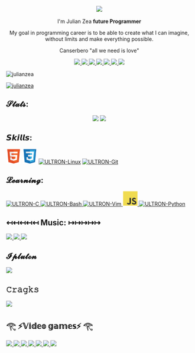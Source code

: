 <p align="center">
  <a href="https://github.com/JulianZea" target="_blank">
  <img src="https://www.muyseguridad.net/wp-content/uploads/2022/04/anonymous.jpg" with="300" height="300" padding="auto" border="radius">
  </a>
  <p align="center">I'm Julian Zea <strong> future Programmer</strong>

<p align="center">My goal in programming career is to be able to create what I can imagine, without limits and make everything possible.</p>
<p align="center">Canserbero "all we need is love"</p>


<div align="center">
  <a href="https://twitter.com/Scanzer11" target="_blank">
    <img height="32" src="http://assets.stickpng.com/images/580b57fcd9996e24bc43c53e.png">
  </a>
  <a href="https://www.instagram.com/cesarjulianzea/" target="_blank">
    <img height="32" src="https://raw.githubusercontent.com/rahuldkjain/github-profile-readme-generator/master/src/images/icons/Social/instagram.svg" target="_blank">
  </a>
  <a href="https://www.linkedin.com/feed/update/urn:li:activity:6946127934281666561/" target="_blank">
    <img height="32" src="https://www.marcoszuniga.com/wp-content/uploads/2020/05/Linkedin-Logo.png" target="_blank">
  </a>
  <a href="https://medium.com/@cesarjulianzeabravo/static-libraries-in-c-f540c96f2dcb" target="_blank">
    <img height="32" src="https://img.shields.io/badge/Medium-12100E?style=for-the-badge&logo=medium&logoColor=white" target="_blank">
  </a>
  <a href="https://www.youtube.com/channel/UCPuCeKKZq2ornYAziTYkvdA" target="_blank">
    <img height="32" src="http://assets.stickpng.com/thumbs/580b57fcd9996e24bc43c545.png" target="_blank">
  </a>
  <a href="https://www.twitch.tv/scanzer11" target="_blank">
    <img height="32" src="https://www.freeiconspng.com/thumbs/logo-twitch/twitch-fortnite-logo-icon-transparent-8.png">
  </a>
  <a href="https://discord.com/invite/QHTZBY2d" target="_blank">
    <img height="32" src="https://img.icons8.com/nolan/512/discord-new-logo.png">
  </a>
</div>

<p align="left"> <img src="https://komarev.com/ghpvc/?username=julianzea&label=Profile%20views&color=0e75b6&style=flat" alt="julianzea" /> </p>

<p align="left"> <a href="https://github.com/ryo-ma/github-profile-trophy"><img src="https://github-profile-trophy.vercel.app/?username=julianzea" alt="julianzea" /></a> </p>

<h2>𝓢𝓽𝓪𝓽𝓼:</h2>
<div align="center">
  <img height="180em" src="https://github-readme-stats.vercel.app/api?username=JulianZea&show_icons=true&theme=react&">
  <img height="180em" src="https://github-readme-stats.vercel.app/api/top-langs/?username=JulianZea&layout=compact&langs_count=6&theme=react">
</div>

<h2>𝙎𝙠𝙞𝙡𝙡𝙨:</h2>
<div>
  <a href="https://www.youtube.com/watch?v=MJkdaVFHrto&t=4539s" target="_blank">
  <img alt="ULTRON-HTML" height="40" src="https://raw.githubusercontent.com/devicons/devicon/master/icons/html5/html5-original.svg"></a>
  
  <a href="https://www.youtube.com/watch?v=wZniZEbPAzk" target="_blank">
  <img alt="ULTRON-CSS" height="40" src="https://raw.githubusercontent.com/devicons/devicon/master/icons/css3/css3-original.svg"></a>
  
  <a href="https://www.youtube.com/watch?v=knrc4q1S_q0&t=1608s" target="_blank">
  <img alt="ULTRON-Linux" height="40" src="https://cdn.jsdelivr.net/gh/devicons/devicon/icons/linux/linux-original.svg"></a>
  
  <a href="https://www.youtube.com/watch?v=VdGzPZ31ts8" target="_blank">
  <img alt="ULTRON-Git" height="40" src="https://cdn.jsdelivr.net/gh/devicons/devicon/icons/git/git-original.svg"></a>
</div>

<h2>𝓛𝓮𝓪𝓻𝓷𝓲𝓷𝓰:</h2>
<div>
  <a href="https://www.youtube.com/watch?v=rEsSxd0L4GI&list=PLpOqH6AE0tNgqknxjMAJ8bX_L1a7lnBaH" target="_blank">
  <img alt="ULTRON-C" height="40" src="https://cdn.jsdelivr.net/gh/devicons/devicon/icons/c/c-original.svg">
  </a>
  <a href="https://www.youtube.com/watch?v=4_ub6614dwY" target="_blank">
  <img alt="ULTRON-Bash" height="40" src="https://upload.wikimedia.org/wikipedia/commons/4/4b/Bash_Logo_Colored.svg">
  </a>
  <a href="https://www.youtube.com/watch?v=TmNa4y-K5Z8" target="_blank">
  <img alt="ULTRON-Vim" height="40" src="https://www.iconattitude.com/icons/open_icon_library/apps/png/256/vim-4.png">
  </a>
  <a href="https://www.youtube.com/watch?v=S9ojNaeC1RI&t=3617s" target="_blank">
  <img alt"ULTRON-JavaScript" height="40" src="https://raw.githubusercontent.com/devicons/devicon/master/icons/javascript/javascript-original.svg">
  </a>
  <a href="https://www.youtube.com/watch?v=Z4AOP7-b1RM">
  <img alt="ULTRON-Python" height="40" src="https://th.bing.com/th/id/R.b1c66d2b33344feb0f619c5804026f44?rik=Z1uP%2bdIli64kfg&pid=ImgRaw&r=0">
  </a>
</div>

<h2>↤↤↤↤↤ Music: ↦↦↦↦↦</h2>

<a href="https://www.youtube.com/watch?v=PNmGNsKH1DA&list=PL0YEPAzWUDJk281IVKZ42lwDF-MoLNpKN" target="_blank">
    <img height="50" src="https://lastfm.freetls.fastly.net/i/u/300x300/fc92fb544bc7f563557152986e33d364.jpg">
  </a>
<a href="https://www.youtube.com/watch?v=Jo9bWzi7Xr4&list=PL0YEPAzWUDJmUupW8lXl9KDSDOvZWSKyR" target="_blank">
    <img height="50" src="https://lastfm.freetls.fastly.net/i/u/300x300/5e6cf2decb69aeeb2b5329a8dfe0b318.jpg">
  </a>
<a href="https://www.youtube.com/watch?v=3bY6BlFgz8Y&list=PL0YEPAzWUDJkk-SCmJltqXTMPTxQr6Dq5" target="_blank">
    <img height="50" src="https://i.scdn.co/image/ab67616d0000b273e30da1080d1bdfcf18f962ea">
  </a>
<h2> 𝓘𝓹𝓵𝓾𝓽𝓸𝓷 </h2>
<a href="https://ipluton.com" target="_blank">
    <img height="50" src="https://ipluton.com/favicon/apple-icon-180x180.png"> </a>
<h2>𝙲𝚛𝚊𝚐𝚔𝚜</h2>
<a href="https://github.com/agerard14/agerard14/blob/main/README.md" target="_blank">
    <img height="50" src="https://pbs.twimg.com/profile_images/1525999220926435329/X3Ntt2Gi_400x400.jpg"> </a>


<h2>𓂀 ⚡𝕍𝕚𝕕𝕖𝕠 𝕘𝕒𝕞𝕖𝕤⚡ 𓂀</h2>
<a href="https://www.rockstargames.com/gta-v" target="_blank">
    <img height="50" src="https://i.pinimg.com/originals/62/0c/89/620c89a5f0347147ea17036be706fc1b.png"> </a>
<a href="https://www.rockstargames.com/gta-online" target="_blank">
    <img height="50" src="https://media-rockstargames-com.akamaized.net/tina-uploads/posts/9k922a7212kao3/d6ad28bf10dbe824d2031f0673a59bdd9e044507.jpg"> </a>
<a href="https://www.epicgames.com/site/es-ES/home" target="_blank">
    <img height="50" src="https://upload.wikimedia.org/wikipedia/commons/a/a7/Epic_Games_logo.png"> </a>
<a href="https://www.epicgames.com/fortnite/es-ES/home" target="_blank">
    <img height="50" src="https://www.epicgames.com/fortnite/es-MX/creative/docs/Images/placeholder-topic.jpg"> </a>
<a href="https://www.fallguys.com/es-ES" target="_blank">
    <img height="50" src="https://static.wikia.nocookie.net/dei8941/images/4/49/Fall_Guys_Ultimate_Knockout_-_logo_%28Ingl%C3%A9s%2C_internacional%29.png/revision/latest?cb=20210106021056&path-prefix=es"> </a>
<a href="https://www.minecraft.net/es-es" target="_blank">
    <img height="50" src="https://static.wikia.nocookie.net/minecraft_gamepedia/images/f/fd/Bedrock_Edition_App_Store_icon.png/revision/latest/scale-to-width-down/250?cb=20210914141811"> </a>
<a href="https://www.riotgames.com/es" target="_blank">
    <img height="50" src="https://seeklogo.com/images/V/valorant-logo-FAB2CA0E55-seeklogo.com.png"> </a>
